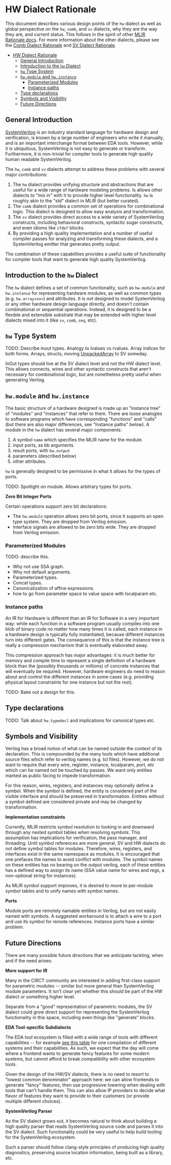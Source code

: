 # HW Dialect Rationale

This document describes various design points of the `hw` dialect as well as
global perspective on the `hw`, `comb`, and `sv` dialects, why
they are the way they are, and current status.  This follows in the spirit of
other [MLIR Rationale docs](https://mlir.llvm.org/docs/Rationale/).  For more
information about the other dialects, please see the
[Comb Dialect Rationale](RationaleComb.md) and [SV Dialect
Rationale](RationaleSV.md).

- [HW Dialect Rationale](#hw-dialect-rationale)
  - [General Introduction](#general-introduction)
  - [Introduction to the `hw` Dialect](#introduction-to-the-hw-dialect)
  - [`hw` Type System](#hw-type-system)
  - [`hw.module` and `hw.instance`](#hwmodule-and-hwinstance)
    - [Parameterized Modules](#parameterized-modules)
    - [Instance paths](#instance-paths)
  - [Type declarations](#type-declarations)
  - [Symbols and Visibility](#symbols-and-visibility)
  - [Future Directions](#future-directions)

## General Introduction

[SystemVerilog](https://en.wikipedia.org/wiki/SystemVerilog) is an industry
standard language for hardware design and verification, is known by a large
number of engineers who write it manually, and is
an important interchange format between EDA tools.  However, while it is
ubiquitous, SystemVerilog is not easy to generate or transform.  Furthermore, it
is non-trivial for compiler tools to generate high quality human readable
SystemVerilog.

The `hw`, `comb` and `sv` dialects attempt to address these problems with
several major contributions: 

 1) The `hw` dialect provides unifying structure and
    abstractions that are useful for a wide range of hardware modeling problems.
    Is allows other dialects to "mix in" with it to provide higher level
    functionality. `hw` is roughly akin to the "std" dialect in MLIR (but better
    curated).
 2) The `comb` dialect provides a common set of operations for combinational
    logic.  This dialect is designed to allow easy analysis and transformation.
 3) The `sv` dialect provides direct access to a wide variety
    of SystemVerilog constructs, including behavioral constructs, syntactic
    sugar constructs, and even idioms like `ifdef` blocks.
 4) By providing a high quality implementation and a number of useful compiler
    passes for analyzing and transforming these dialects, and a SystemVerilog
    emitter that generates pretty output.

The combination of these capabilities provides a useful suite of functionality
for compiler tools that want to generate high quality SystemVerilog.

## Introduction to the `hw` Dialect

The `hw` dialect defines a set of common functionality, such as `hw.module` and 
`hw.instance` for representing hardware modules, as well as common types (e.g. 
`hw.array<xx>`) and attributes.   It is *not* designed to model SystemVerilog or
any other hardware
design language directly, and doesn't contain combinational or sequential
operations.  Instead, it is designed to be a flexible and extensible substrate
that may be extended with higher level dialects mixed into it (like `sv`,
`comb`, `seq`, etc).

## `hw` Type System

TODO: Describe inout types.  Analogy to lvalues vs rvalues.  Array indices for
both forms.  Arrays, structs,
moving [UnpackedArray](https://github.com/llvm/circt/issues/389) to SV someday.

InOut types should live at the SV dialect level and not the HW dialect level. 
This allows connects, wires and other syntactic constructs that aren't necessary
for combinational logic, but are nonetheless pretty useful when generating
Verilog.

## `hw.module` and `hw.instance`

The basic structure of a hardware designed is made up an "instance tree" of
"modules" and "instances" that refer to them.  There are loose analogies to
software programs which have corresponding "functions" and "calls" (but there
are also major differences, see "Instance paths" below).  A module in the `hw`
dialect has several major components:

1) A symbol `name` which specifies the MLIR name for the module.
2) input ports, as bb arguments.
3) result ports, with `hw.output`
4) parameters (described below)
5) other attributes.

`hw` is generally designed to be permissive in what it allows for the types of ports.

TODO: Spotlight on module.  Allows arbitrary types for ports.

**Zero Bit Integer Ports**

Certain operations support zero bit declarations:

 - The `hw.module` operation allows zero bit ports, since it supports an open
   type system.  They are dropped from Verilog emission.
 - Interface signals are allowed to be zero bits wide.  They are dropped from
   Verilog emission.



### Parameterized Modules

TODO: describe this.

 - Why not use SSA graph.
 -  Why not default arguments.
 - Parameterized types.
 - Concat types.
 - Canonicalization of affine expressions.
 - how to go from parameter space to value space with localparam etc.

### Instance paths

An IR for Hardware is different than an IR for Software in a very important way:
while each function in a software program usually compiles into one blob of
binary code no matter how many times it is called, each instance in a hardware
design is typically fully instantiated, because different instances turn into
different gates.  The consequence of this is that the instance tree is really a
compression mechanism that is eventually elaborated away.

This compression approach has major advantages: it is much better for memory
and compile time to represent a single definition of a hardware block than the 
(possibly thousands or millions) of concrete instances that will eventually be
required.  However, hardware engineers do need to reason about and control the
different instances in some cases (e.g. providing physical layout constraints
for one instance but not the rest).

TODO: Bake out a design for this.

## Type declarations

TODO: Talk about `hw.typedecl` and implications for canonical types etc.

## Symbols and Visibility

Verilog has a broad notion of what can be named outside the context of its
declaration.  This is compounded by the many tools which have additional source
files which refer to verilog names (e.g. tcl files).  However, we do not want to
require that every wire, register, instance, localparam, port, etc which can be
named not be touched by passes.  We want only entities marked as public facing
to impede transformation.

For this reason, wires, registers, and instances may optionally define a symbol.
When the symbol is defined, the entity is considered part of the visible
interface and should be preserved in transformation.  Entities without a symbol
defined are considered private and may be changed by transformation.

**Implementation constraints**

Currently, MLIR restricts symbol resolution to looking in and downward through
any nested symbol tables when resolving symbols.  This assumption has
implications for verification, the pass manager, and threading.  Until symbol
references are more general, SV and HW dialects do not define symbol tables for
modules.  Therefore, wires, registers, and interfaces exist in the same
namespace as modules.  It is encouraged that one prefaces the names to avoid
conflict with modules.  The symbol names on these entities has no bearing on the
output verilog, each of these entities has a defined way to assign its name (SSA
value name for wires and regs, a non-optional string for instances).

As MLIR symbol support improves, it is desired to move to per-module symbol
tables and to unify names with symbol names.

**Ports**

Module ports are remotely namable entities in Verilog, but are not easily named
with symbols.  A suggested workaround is to attach a wire to a port and use its
symbol for remote references.  Instance ports have a similar problem.

## Future Directions

There are many possible future directions that we anticipate tackling, when and
if the need arises:

**More support for IR**

Many in the CIRCT community are interested in adding first-class support for
parametric modules -- similar but more general than SystemVerilog module
parameters.  It isn't clear yet whether this should be part of the HW dialect
or something higher level.

Separate from a "good" representation of parametric modules, the SV dialect
could grow direct support for representing the SystemVerilog functionality
in this space, including even things like "generate" blocks.

**EDA Tool-specific Subdialects**

The EDA tool ecosystem is filled with a wide range of tools with different
capabilities -- for example [see this
table](https://symbiflow.github.io/sv-tests-results/) for one compilation of
different systems and their capabilities.  As such, we expect that the day will
come where a frontend wants to generate fancy features for some modern systems,
but cannot afford to break compatibility with other ecosystem tools.

Given the design of the HW/SV dialects, there is no need to resort to "lowest
common denominator" approach here: we can allow frontends to generate "fancy"
features, then use progressive lowering when dealing with tools that can't
handle them.  This can also allow IP providers to decide what flavor
of features they want to provide to their customers (or provide multiple
different choices).

**SystemVerilog Parser**

As the SV dialect grows out, it becomes natural to think about building a high
quality parser that reads SystemVerilog source code and parses it into the SV
dialect.  Such functionality could be very useful to help build tooling for the
SystemVerilog ecosystem.

Such a parser should follow clang-style principles of producing high quality
diagnostics, preserving source location information, being built as a library,
etc.
